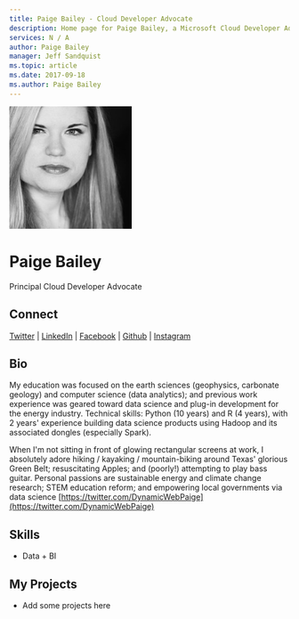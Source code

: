 ```yaml
---
title: Paige Bailey - Cloud Developer Advocate
description: Home page for Paige Bailey, a Microsoft Cloud Developer Advocate
services: N / A
author: Paige Bailey
manager: Jeff Sandquist
ms.topic: article
ms.date: 2017-09-18
ms.author: Paige Bailey
---
```


![Image of Paige Bailey](media/profiles/paige-bailey.png)

# Paige Bailey

Principal Cloud Developer Advocate

## Connect
[Twitter](https://twitter.com/DynamicWebPaige) | [LinkedIn](https://linkedin.com/in/DynamicWebPaige) | [Facebook](https://facebook.com/DynamicWebPaige) | [Github](https://github.com/DynamicWebPaige) | [Instagram](https://www.instagram.com/DynamicWebPaige)

## Bio

My education was focused on the earth sciences (geophysics, carbonate geology) and computer science (data analytics); and previous work experience was geared toward data science and plug-in development for the energy industry. Technical skills: Python (10 years) and R (4 years), with 2 years' experience building data science products using Hadoop and its associated dongles (especially Spark). 

When I'm not sitting in front of glowing rectangular screens at work, I absolutely adore hiking / kayaking / mountain-biking around Texas' glorious Green Belt; resuscitating Apples; and (poorly!) attempting to play bass guitar. Personal passions are sustainable energy and climate change research; STEM education reform; and empowering local governments via data science  [https://twitter.com/DynamicWebPaige](https://twitter.com/DynamicWebPaige)

## Skills

* Data + BI


## My Projects

* Add some projects here
